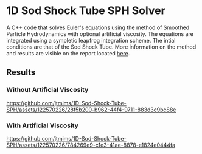 # 1D Sod Shock Tube SPH Solver
A C++ code that solves Euler's equations using the method of Smoothed Particle Hydrodynamics with optional artificial viscosity. The equations are integrated using a sympletic leapfrog integration scheme. The intial conditions are that of the Sod Shock Tube. More information on the method and results are visible on the report located [here](Shock_Tube_Report.pdf).
## Results
### Without Artificial Viscosity
https://github.com/jtmims/1D-Sod-Shock-Tube-SPH/assets/122570226/28f5b200-b962-44f4-9711-883d3c9bc88e
### With Artificial Viscosity
https://github.com/jtmims/1D-Sod-Shock-Tube-SPH/assets/122570226/784269e9-c1e3-41ae-8878-e1824e0444fa

